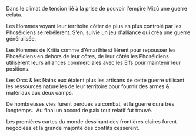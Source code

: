 
Dans le climat de tension lié à la prise de pouvoir l'empire Mizū une guerre éclata.

  

Les Hommes voyant leur territoire côtier de plus en plus controlé par les Phoséidiens se rebélèrent. S'en, suivie un jeu d'alliance qui créa une guerre généralisée.

  

Les Hommes de Kritia comme d'Amarthie si lièrent pour repousser les Phoséidiens en dehors de leur côtes, de leur côtés les Phoséidiens utilisèrent leurs alliances commerciales avec les Elfs pour maintenir leur positions.

  

Les Orcs & les Nains eux étaient plus les artisans de cette guerre utilisant les ressources naturelles de leur territoire pour fournir des armes & matériaux aux deux camps.

  

De nombreuses vies furent perdues au combat, et la guerre dura très longtemps.  Au final un accord de paix tout relatif fut trouvé.

Les premières cartes du monde dessinant des frontières claires furent négociées et la grande majorité des conflits cessèrent.
